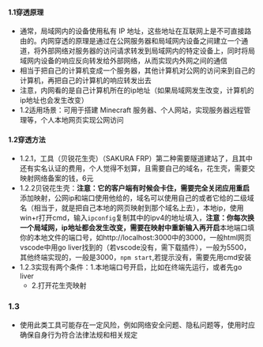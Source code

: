#### 1.1穿透原理
- 通常，局域网内的设备使用私有 IP 地址，这些地址在互联网上是不可直接路由的。内网穿透的原理是通过在公网服务器和局域网内设备之间建立一个通道，将外部网络对服务器的访问请求转发到局域网内的特定设备上，同时将局域网内设备的响应反向转发给外部网络，从而实现内外网之间的通信
- 相当于把自己的计算机变成一个服务器，其他计算机对公网的访问来到自己的计算机，再把自己的计算机的响应转发出去
- 注意，内网看的是自己计算机所在的ip地址（如果局域网发生改变，计算机的ip地址也会发生改变）
- 1.2适用场景：可用于搭建 Minecraft 服务器、个人网站，实现服务器远程管理等，个人本地网页实现公网访问
#### 1.2穿透方法
- 1.2.1，工具（贝锐花生壳）（SAKURA FRP）第二种需要隧道建站了，且其中还有实名认证的费用，个人觉得不划算，且需要自己的域名，花生壳，需要交映射网络备案的钱，6元
- 1.2.2贝锐花生壳：**注意：它的客户端有时候会卡住，需要完全关闭应用重启**
添加映射，公网ip和端口使用他给的，域名可以使用自己的或者它给的二级域名（相当于，就是把自己本地的网页映射到那个域名上去），本地ip，使用win+r打开cmd，输入`ipconfig`复制其中的ipv4的地址填入，**注意：你每次换一个局域网，ip地址都会发生改变，需要在映射中重新输入再开启**本地端口填你的本地文件的端口号，如http://localhost:3000中的3000，一般html网页vscode中用go liver找到的（若vscode没有，需下载插件），一般为5500，其他终端实现的，一般是3000，`npm start`,若提示没有，需要先用cmd安装
- 1.2.3实现有两个条件：1.本地端口号开启，比如在终端先运行，或者先go liver
	- 2.打开花生壳映射
### 1.3
- 使用此类工具可能存在一定风险，例如网络安全问题、隐私问题等，使用时应确保自身行为符合法律法规和相关规定